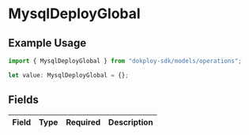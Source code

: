 # MysqlDeployGlobal

## Example Usage

```typescript
import { MysqlDeployGlobal } from "dokploy-sdk/models/operations";

let value: MysqlDeployGlobal = {};
```

## Fields

| Field       | Type        | Required    | Description |
| ----------- | ----------- | ----------- | ----------- |